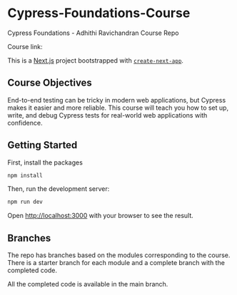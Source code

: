 # Cypress-Foundations-Course
Cypress Foundations - Adhithi Ravichandran Course Repo

Course link: 

This is a [Next.js](https://nextjs.org/) project bootstrapped with [`create-next-app`](https://github.com/vercel/next.js/tree/canary/packages/create-next-app).

## Course Objectives

End-to-end testing can be tricky in modern web applications, but Cypress makes it easier and more reliable. 
This course will teach you how to set up, write, and debug Cypress tests for real-world web applications with confidence.



## Getting Started

First, install the packages

```bash
npm install
```

Then, run the development server:

```bash
npm run dev
```

Open [http://localhost:3000](http://localhost:3000) with your browser to see the result.

## Branches

The repo has branches based on the modules corresponding to the course. There is a starter branch for each module and a complete branch with the completed code.

All the completed code is available in the main branch.

